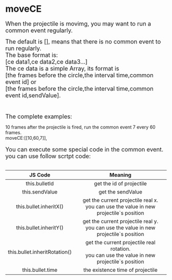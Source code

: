 # moveCE

<font size=4>When the projectile is movimg, you may want to run a common event regularly.   

The default is [], means that there is no common event to run regularly.   
The base format is:   
[ce data1,ce data2,ce data3...]   
The ce data is a simple Array, its format is    
[the frames before the circle,the interval time,common event id] or   
[the frames before the circle,the interval time,common event id,sendValue].</font>

<br/>

<font size=4>The complete examples:   </font>

10 frames after the projectile is fired, run the common event  7 every 60 frames.   
moveCE:[[10,60,7]],    
<br/><font size=4>You can execute some special code in the common event.   
you can use follow scrtpt code:</font>   
<br/>

|            JS Code            |                           Meaning                            |
| :---------------------------: | :----------------------------------------------------------: |
|         this.bulletId         |                   get the id of projectile                   |
|        this.sendValue         |                      get the sendValue                       |
|    this.bullet.inheritX()     | get the current projectile real x.<br />you can use the value in new projectile`s position |
|    this.bullet.inheritY()     | get the current projectile real y.<br />you can use the value in new projectile`s position |
| this.bullet.inheritRotation() | get the current projectile real rotation.<br />you can use the value in new projectile`s position |
|       this.bullet.time        |               the existence time of projectile               |